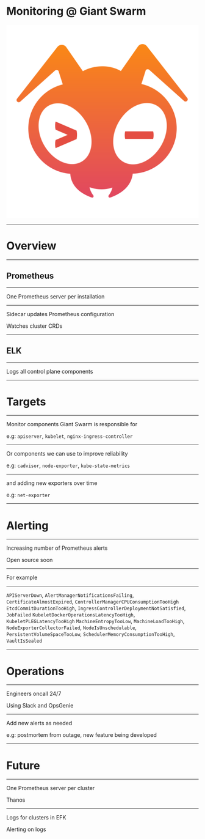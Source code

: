 <!-- .slide: class="centered" data-background-image="/layout/img/bg/1.png" -->
# Monitoring @ Giant Swarm

![Giant Swarm](/layout/img/giantswarm.png) <!-- .element: style="width: 100px; margin-right: 50px" -->

---

<!-- .slide: class="centered" data-background-image="/layout/img/city_skyline_buildings_2.svg" data-background-size="50% 50%" data-background-position="bottom" -->

# Overview

---

<!-- .slide: class="centered" data-background-image="/layout/img/city_skyline_buildings_2.svg" data-background-size="50% 50%" data-background-position="bottom" -->

## Prometheus

---

<!-- .slide: class="centered" data-background-image="/layout/img/city_skyline_buildings_2.svg" data-background-size="50% 50%" data-background-position="bottom" -->

One Prometheus server per installation

---

<!-- .slide: class="centered" data-background-image="/layout/img/city_skyline_buildings_2.svg" data-background-size="50% 50%" data-background-position="bottom" -->

Sidecar updates Prometheus configuration

Watches cluster CRDs

---

<!-- .slide: class="centered" data-background-image="/layout/img/city_skyline_buildings_2.svg" data-background-size="50% 50%" data-background-position="bottom" -->

## ELK

---

<!-- .slide: class="centered" data-background-image="/layout/img/city_skyline_buildings_2.svg" data-background-size="50% 50%" data-background-position="bottom" -->

Logs all control plane components

---

<!-- .slide: class="centered" data-background-image="/layout/img/city_skyline_buildings_2.svg" data-background-size="50% 50%" data-background-position="bottom" -->

# Targets

---

<!-- .slide: class="centered" data-background-image="/layout/img/city_skyline_buildings_2.svg" data-background-size="50% 50%" data-background-position="bottom" -->

Monitor components Giant Swarm is responsible for

e.g: `apiserver`, `kubelet`, `nginx-ingress-controller`

---

<!-- .slide: class="centered" data-background-image="/layout/img/city_skyline_buildings_2.svg" data-background-size="50% 50%" data-background-position="bottom" -->

Or components we can use to improve reliability

e.g: `cadvisor`, `node-exporter`, `kube-state-metrics`

---

<!-- .slide: class="centered" data-background-image="/layout/img/city_skyline_buildings_2.svg" data-background-size="50% 50%" data-background-position="bottom" -->

and adding new exporters over time

e.g: `net-exporter`

---

<!-- .slide: class="centered" data-background-image="/layout/img/city_skyline_buildings_2.svg" data-background-size="50% 50%" data-background-position="bottom" -->

# Alerting

---

<!-- .slide: class="centered" data-background-image="/layout/img/city_skyline_buildings_2.svg" data-background-size="50% 50%" data-background-position="bottom" -->

Increasing number of Prometheus alerts

Open source soon

---

<!-- .slide: class="centered" data-background-image="/layout/img/city_skyline_buildings_2.svg" data-background-size="50% 50%" data-background-position="bottom" -->

For example

---

<!-- .slide: data-background-image="/layout/img/city_skyline_buildings_2.svg" data-background-size="50% 50%" data-background-position="bottom" -->

`APIServerDown`, `AlertManagerNotificationsFailing`, `CertificateAlmostExpired`, `ControllerManagerCPUConsumptionTooHigh`
`EtcdCommitDurationTooHigh`, `IngressControllerDeploymentNotSatisfied`, `JobFailed`
`KubeletDockerOperationsLatencyTooHigh`, `KubeletPLEGLatencyTooHigh`
`MachineEntropyTooLow`, `MachineLoadTooHigh`, `NodeExporterCollectorFailed`,
`NodeIsUnschedulable`, `PersistentVolumeSpaceTooLow`,
`SchedulerMemoryConsumptionTooHigh`, `VaultIsSealed`

---


<!-- .slide: class="centered" data-background-image="/layout/img/city_skyline_buildings_2.svg" data-background-size="50% 50%" data-background-position="bottom" -->

# Operations

---

<!-- .slide: class="centered" data-background-image="/layout/img/city_skyline_buildings_2.svg" data-background-size="50% 50%" data-background-position="bottom" -->

Engineers oncall 24/7

Using Slack and OpsGenie

---

<!-- .slide: class="centered" data-background-image="/layout/img/city_skyline_buildings_2.svg" data-background-size="50% 50%" data-background-position="bottom" -->

Add new alerts as needed

e.g: postmortem from outage,
new feature being developed

---

<!-- .slide: class="centered" data-background-image="/layout/img/city_skyline_buildings_2.svg" data-background-size="50% 50%" data-background-position="bottom" -->

# Future

---

<!-- .slide: class="centered" data-background-image="/layout/img/city_skyline_buildings_2.svg" data-background-size="50% 50%" data-background-position="bottom" -->

One Prometheus server per cluster

Thanos

---

<!-- .slide: class="centered" data-background-image="/layout/img/city_skyline_buildings_2.svg" data-background-size="50% 50%" data-background-position="bottom" -->

Logs for clusters in EFK

Alerting on logs

